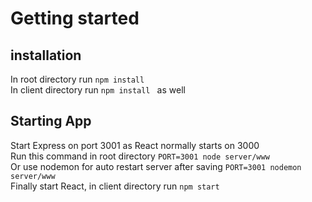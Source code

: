 # Getting started

## installation 

In root directory run ``` npm install ``` <br/>
In client directory run ```npm install ``` as well 

## Starting App

Start Express on port 3001 as React normally starts on 3000 <br/>
Run this command in root directory ``` PORT=3001 node server/www ``` <br/>
Or use nodemon for auto restart server after saving  ``` PORT=3001 nodemon server/www ``` <br/>
Finally start React, in client directory run ``` npm start ``` <br/>
